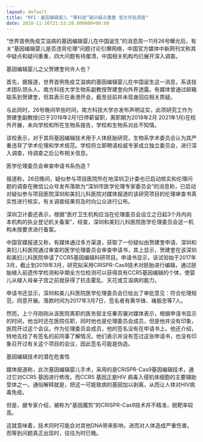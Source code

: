```yaml
---
layout: default
title: "RFI：基因编辑婴儿 “黑科技”疑问疑点重重 官方开启调查"
date: 2018-11-26T21:53:28.000000+00:00
---
```


“世界首例免疫艾滋病的基因编辑婴儿在中国诞生”的消息周一11月26号曝光后，有关“基因编辑婴儿是否违背伦理”问题讨论引爆网络，中国官方媒体中新网刊文称其中疑点和疑问重重，四大问题有待厘清，中国相关机构均已展开深入调查。

基因编辑婴儿之父贺建奎何许人也？

首先，据报道，世界首例免疫艾滋病的基因编辑婴儿在中国诞生这一消息，系该技术团队领头人、南方科技大学生物系副教授贺建奎向外界透露。有媒体曾通过邮箱联系到贺建奎，但其表示在香港开会，截至目前并未现身回应相关质疑。

与此同时，26号晚间早些时间，南方科技大学亦发布声明证实，此项研究工作为贺建奎副教授(已于2018年2月1日停薪留职，离职期为2018年2月 2021年1月)在校外开展，未向学校和所在生物系报告，学校和生物系对此不知情。

该校表示，对于其将基因编辑技术用于人体胚胎研究，生物系学术委员会认为其严重违背了学术伦理和学术规范。学校将立即聘请权威专家成立独立委员会，进行深入调查，待调查之后公布相关信息。

医学伦理委员会审查申请书系伪造？

报道称，26日晚间，疑似参与项目医院所在地深圳卫计委也已启动核实和伦理问题的调查在微信公众号发布落款为“深圳市医学伦理专家委员会”的消息称，已启动对疑似参与项目医院深圳和美妇儿科医院对媒体报道的该研究项目的伦理审查书真实性进行核实，有关调查结果将及时向公众进行公布。

深圳卫计委还表示，根据“医疗卫生机构应当在伦理委员会设立之日起3个月内向本机构的执业登记机关备案”，经查，深圳和美妇儿科医院医学伦理委员会这一机构未按要求进行备案。

中国官媒报道又称，有媒体通过多方渠道，获取了一份疑似由贺建奎申请、深圳和美妇儿科医院通过审查的医学伦理委员会审查申请书，其上显示，贺建奎在该深圳和美妇儿科医院申请了CCR5基因编辑科研项目。申请书显示，该试验始于2017年3月，截止到2019年3月，研究拟采用CRISPR-Cas9技术对胚胎进行编辑，通过胚胎植入前遗传学检测和孕期全方位检测可以获得具有CCR5基因编辑的个体，使婴儿从植入母亲子宫之前就获得了抗击霍乱、天花或艾滋病的能力。

申请书还显示，深圳和美儿科医院医学伦理委员会已给出了审批意见：符合伦理规范，同意开展。落款时间为2017年3月7日，签名者有黄华锋、褚振忠等7人。

然而，上个月刚刚从该医院离职的医务部主任秦苏骥对媒体表示，根据申请书显示的时间，他当时还在医院任职，同时他也是伦理委员会成员，但是他并没有印象，医院开过这个会议。作为伦理委员会成员，他的签名没有在申请书上。他还介绍，特地去找了有签名的前同事了解情况，他们表示并没有签过这张申请书，也没有印象召开过有关这个项目的会议，因此签名可能是伪造。

基因编辑技术的潜在危害性

媒体报道称，此次基因编辑婴儿手术，采用的是CRISPR-Cas9基因编辑技术，通过它对CCR5 基因进行修改。而CCR5 基因正是HIV 病毒入侵机体细胞的主要辅助受体之一。通俗解释就是，把这一可能致病的基因加以剥离，从而让人体对HIV病毒免疫。

但是，据专家介绍，被称为“基因魔剪”的CRISPR-Cas9技术并不精准，脱靶率较高。

这就意味着，技术同时可能会对其他DNA带来影响，进而对人体造成严重伤害。而等到问题真正出现时，往往为时已晚。

